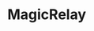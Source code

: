# MagicRelay

<html>
<script type="module" src="https://unpkg.com/esp-web-tools@9/dist/web/install-button.js?module"></script>
<esp-web-install-button manifest="https://raw.githubusercontent.com/Crazy-Max-Blog/MagicRelay/main/project.json"></esp-web-install-button>
</html>
